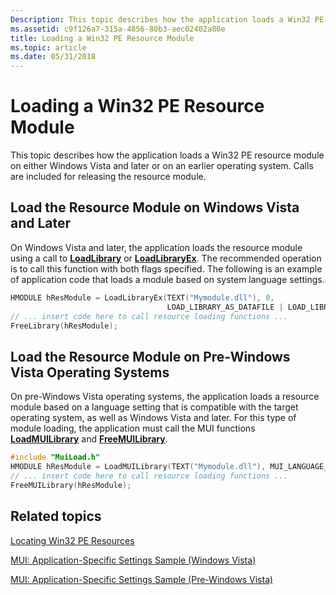 ```yaml
---
Description: This topic describes how the application loads a Win32 PE resource module on either Windows Vista and later or on an earlier operating system. Calls are included for releasing the resource module.
ms.assetid: c9f126a7-315a-4856-80b3-aec02402a80e
title: Loading a Win32 PE Resource Module
ms.topic: article
ms.date: 05/31/2018
---
```


# Loading a Win32 PE Resource Module

This topic describes how the application loads a Win32 PE resource module on either Windows Vista and later or on an earlier operating system. Calls are included for releasing the resource module.

## Load the Resource Module on Windows Vista and Later

On Windows Vista and later, the application loads the resource module using a call to [**LoadLibrary**](https://msdn.microsoft.com/library/ms684175(v=VS.85).aspx) or [**LoadLibraryEx**](https://msdn.microsoft.com/library/ms684179(v=VS.85).aspx). The recommended operation is to call this function with both flags specified. The following is an example of application code that loads a module based on system language settings.


```C++
HMODULE hResModule = LoadLibraryEx(TEXT("Mymodule.dll"), 0,
                                   LOAD_LIBRARY_AS_DATAFILE | LOAD_LIBRARY_AS_IMAGE_RESOURCE);
// ... insert code here to call resource loading functions ...
FreeLibrary(hResModule);
```



## Load the Resource Module on Pre-Windows Vista Operating Systems

On pre-Windows Vista operating systems, the application loads a resource module based on a language setting that is compatible with the target operating system, as well as Windows Vista and later. For this type of module loading, the application must call the MUI functions [**LoadMUILibrary**](/windows/desktop/api/Muiload/nf-muiload-loadmuilibrarya) and [**FreeMUILibrary**](/windows/desktop/api/Muiload/nf-muiload-freemuilibrary).


```C++
#include "MuiLoad.h"
HMODULE hResModule = LoadMUILibrary(TEXT("Mymodule.dll"), MUI_LANGUAGE_NAME, 0);
// ... insert code here to call resource loading functions ...
FreeMUILibrary(hResModule);
```



## Related topics

<dl> <dt>

[Locating Win32 PE Resources](locating-win32-pe-resources.md)
</dt> <dt>

[MUI: Application-Specific Settings Sample (Windows Vista)](mui-application-specific-settings-sample-vista.md)
</dt> <dt>

[MUI: Application-Specific Settings Sample (Pre-Windows Vista)](mui-application-specific-settings-sample-pre-vista.md)
</dt> </dl>

 

 



